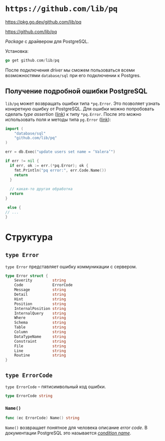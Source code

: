 # `https://github.com/lib/pq`

https://pkg.go.dev/github.com/lib/pq

https://github.com/lib/pq

*Package* с драйвером для PostgreSQL. 

Установка:

```go
go get github.com/lib/pq
```

После подключения *driver* мы сможем пользоваться всеми возможностями `database/sql` при его подключении к Postgres.

## Получение подробной ошибки PostgreSQL

`lib/pq` может возвращать ошибки типа `*pq.Error`. Это позволяет узнать конкретную ошибку от PostgreSQL. Для ошибки можно попробовать сделать *type assertion* ([link](../lang.md#type-assertion)) к типу `*pq.Error`. После это можно использовать поля и методы типа `pg.Error` ([link](TODO)):

```go
import (
	"database/sql"
	"github.com/lib/pq"
)

err = db.Exec("update users set name = ‘Valera’")

if err != nil {
  if err, ok := err.(*pq.Error); ok {
  	fmt.Println("pq error:", err.Code.Name())
    return
  }
  
  // какая-то другая обработка
  return
}

 else {
// ...
}

```



# Структура

## `type Error`

`type Error` представляет ошибку коммуникации с сервером.

```go
type Error struct {
	Severity         string
	Code             ErrorCode
	Message          string
	Detail           string
	Hint             string
	Position         string
	InternalPosition string
	InternalQuery    string
	Where            string
	Schema           string
	Table            string
	Column           string
	DataTypeName     string
	Constraint       string
	File             string
	Line             string
	Routine          string
}
```

## `type ErrorCode`

`type ErrorCode` – пятисимвольный код ошибки.

```go
type ErrorCode string
```

### `Name()`

```go
func (ec ErrorCode) Name() string
```

`Name()` возвращает понятное для человека описание *error code*. В документации PostgreSQL это называется [*condition name*](http://www.postgresql.org/docs/9.3/static/errcodes-appendix.html).
